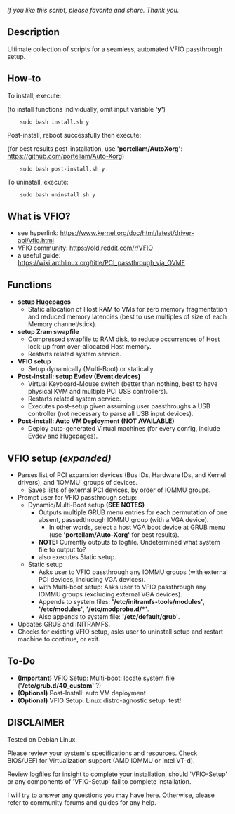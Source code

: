 *If you like this script, please favorite and share. Thank you.*

## Description
Ultimate collection of scripts for a seamless, automated VFIO passthrough setup.

## How-to
To install, execute:    

(to install functions individually, omit input variable **'y'**)

        sudo bash install.sh y

Post-install, reboot successfully then execute:

(for best results post-installation, use **'portellam/AutoXorg'**:  https://github.com/portellam/Auto-Xorg)

        sudo bash post-install.sh y

To uninstall, execute:

        sudo bash uninstall.sh y

## What is VFIO?
* see hyperlink:        https://www.kernel.org/doc/html/latest/driver-api/vfio.html
* VFIO community:       https://old.reddit.com/r/VFIO
* a useful guide:       https://wiki.archlinux.org/title/PCI_passthrough_via_OVMF

## Functions
* **setup Hugepages**
    * Static allocation of Host RAM to VMs for zero memory fragmentation and reduced memory latencies (best to use multiples of size of each Memory channel/stick).
* **setup Zram swapfile**
    * Compressed swapfile to RAM disk, to reduce occurrences of Host lock-up from over-allocated Host memory.
    * Restarts related system service.
* **VFIO setup**
    * Setup dynamically (Multi-Boot) or statically.
* **Post-install: setup Evdev (Event devices)**
    * Virtual Keyboard-Mouse switch (better than nothing, best to have physical KVM and multiple PCI USB controllers).
    * Restarts related system service.
    * Executes post-setup given assuming user passthroughs a USB controller (not necessary to parse all USB input devices).
* **Post-install: Auto VM Deployment** **(NOT AVAILABLE)**
    * Deploy auto-generated Virtual machines (for every config, include Evdev and Hugepages).

## VFIO setup *(expanded)*
* Parses list of PCI expansion devices (Bus IDs, Hardware IDs, and Kernel drivers), and 'IOMMU' groups of devices.
    * Saves lists of external PCI devices, by order of IOMMU groups.
* Prompt user for VFIO passthrough setup:
    * Dynamic/Multi-Boot setup **(SEE NOTES)**
        * Outputs multiple GRUB menu entries for each permutation of one absent, passedthrough IOMMU group (with a VGA device).
            * In other words, select a host VGA boot device at GRUB menu (use **'portellam/Auto-Xorg'** for best results).
        * **NOTE:** Currently outputs to logfile. Undetermined what system file to output to?
        * also executes Static setup.
    * Static setup
        * Asks user to VFIO passthrough any IOMMU groups (with external PCI devices, including VGA devices).
        * with Multi-boot setup: Asks user to VFIO passthrough any IOMMU groups (excluding external VGA devices).
        * Appends to system files: **'/etc/initramfs-tools/modules'**, **'/etc/modules'**, **'/etc/modprobe.d/*'**.
        * Also appends to system file: **'/etc/default/grub'**.         
* Updates GRUB and INITRAMFS.
* Checks for existing VFIO setup, asks user to uninstall setup and restart machine to continue, or exit.

## To-Do
* **(Important)** VFIO Setup: Multi-boot:   locate system file (**'/etc/grub.d/40_custom'** ?)
* **(Optional)** Post-Install:              auto VM deployment
* **(Optional)** VFIO Setup:                Linux distro-agnostic setup: test!

## DISCLAIMER
Tested on Debian Linux.

Please review your system's specifications and resources. Check BIOS/UEFI for Virtualization support (AMD IOMMU or Intel VT-d).

Review logfiles for insight to complete your installation, should 'VFIO-Setup' or any components of 'VFIO-Setup' fail to complete installation.

I will try to answer any questions you may have here. Otherwise, please refer to community forums and guides for any help.